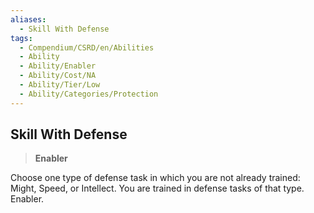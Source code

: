 ```yaml
---
aliases:
  - Skill With Defense
tags:
  - Compendium/CSRD/en/Abilities
  - Ability
  - Ability/Enabler
  - Ability/Cost/NA
  - Ability/Tier/Low
  - Ability/Categories/Protection
---
```

  
    
## Skill With Defense    
>**Enabler**  
    
Choose one type of defense task in which you are not already trained: Might, Speed, or Intellect. You are trained in defense tasks of that type. Enabler.